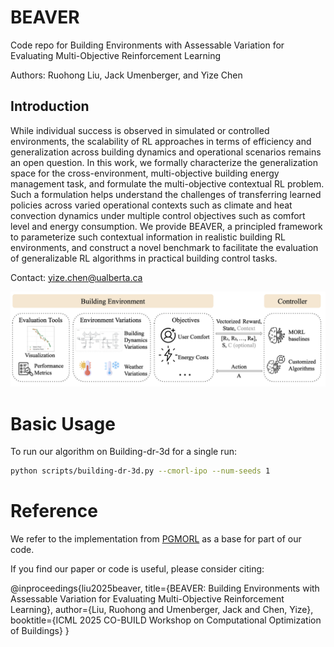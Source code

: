 # BEAVER
Code repo for Building Environments with Assessable Variation for Evaluating Multi-Objective Reinforcement Learning

Authors: Ruohong Liu, Jack Umenberger, and Yize Chen

## Introduction

While individual success is observed in simulated or controlled environments, the scalability of RL approaches in terms of efficiency and generalization across building dynamics and operational scenarios remains an open question. In this work, we formally characterize the generalization space for the cross-environment, multi-objective building energy management task, and formulate the multi-objective contextual RL problem. Such a formulation helps understand the challenges of transferring learned policies across varied operational contexts such as climate and heat convection dynamics under multiple control objectives such as comfort level and energy consumption. We provide BEAVER, a principled framework to parameterize such contextual information in realistic building RL environments, and construct a novel benchmark to facilitate the evaluation of generalizable RL algorithms in practical building control tasks.

Contact: yize.chen@ualberta.ca

![BEAVER Framework](https://github.com/chennnnnyize/BEAVER/blob/main/building_1.png)

# Basic Usage
To run our algorithm on Building-dr-3d for a single run:
```bash
python scripts/building-dr-3d.py --cmorl-ipo --num-seeds 1
```

# Reference
We refer to the implementation from [PGMORL](https://github.com/mit-gfx/PGMORL.git) as a base for part of our code.

If you find our paper or code is useful, please consider citing:

@inproceedings{liu2025beaver,
  title={BEAVER: Building Environments with Assessable Variation for Evaluating Multi-Objective Reinforcement Learning},
  author={Liu, Ruohong and Umenberger, Jack and Chen, Yize},
  booktitle={ICML 2025 CO-BUILD Workshop on Computational Optimization of Buildings}
}


